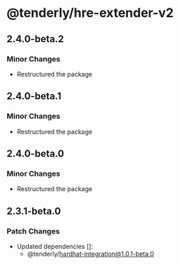 # @tenderly/hre-extender-v2

## 2.4.0-beta.2

### Minor Changes

- Restructured the package

## 2.4.0-beta.1

### Minor Changes

- Restructured the package

## 2.4.0-beta.0

### Minor Changes

- Restructured the package

## 2.3.1-beta.0

### Patch Changes

- Updated dependencies []:
  - @tenderly/hardhat-integration@1.0.1-beta.0
